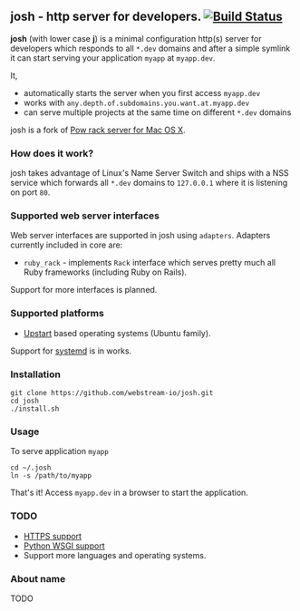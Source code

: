 ## josh - http server for developers. [![Build Status](https://travis-ci.org/webstream-io/josh.svg)](https://travis-ci.org/webstream-io/josh)

**josh** (with lower case **j**) is a minimal configuration http(s) server for developers which responds to all `*.dev` domains and after a simple symlink it can start serving your application `myapp` at `myapp.dev`.

It,
  * automatically starts the server when you first access `myapp.dev`
  * works with `any.depth.of.subdomains.you.want.at.myapp.dev`
  * can serve multiple projects at the same time on different `*.dev` domains

josh is a fork of [Pow rack server for Mac OS X](https://github.com/basecamp/pow).


### How does it work?

josh takes advantage of Linux's Name Server Switch and ships with a NSS service which forwards all `*.dev` domains to `127.0.0.1` where it is listening on port `80`.

### Supported web server interfaces

Web server interfaces are supported in josh using `adapters`. Adapters currently included in core are:

* `ruby_rack` - implements `Rack` interface which serves pretty much all Ruby frameworks (including Ruby on Rails).

Support for more interfaces is planned.

### Supported platforms

* [Upstart](http://upstart.ubuntu.com/) based operating systems (Ubuntu family).

Support for [systemd](http://www.freedesktop.org/wiki/Software/systemd/) is in works.

### Installation

    git clone https://github.com/webstream-io/josh.git
    cd josh
    ./install.sh
    
### Usage

To serve application `myapp`

    cd ~/.josh
    ln -s /path/to/myapp
    
That's it! Access `myapp.dev` in a browser to start the application.

### TODO

* [HTTPS support](https://github.com/webstream-io/josh/issues/8)
* [Python WSGI support](https://github.com/webstream-io/josh/issues/4)
* Support more languages and operating systems.

### About name

TODO
